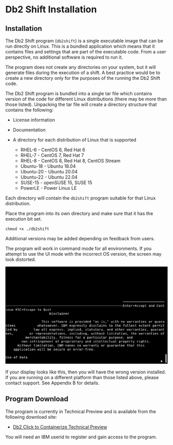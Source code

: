 # Db2 Shift Installation

## Installation

The Db2 Shift program (`db2shift`) is a single executable
image that can be run directly on Linux. This is a bundled
application which means that it contains files and settings
that are part of the executable code. From a user
perspective, no additional software is required to run it.

The program does not create any directories on your system,
but it will generate files during the execution of a shift.
A best practice would be to create a new directory only for
the purposes of the running the Db2 Shift code.

The Db2 Shift program is bundled into a single tar file
which contains version of the code for different Linux
distributions (there may be more than those listed). Unpacking
the tar file will create a directory structure that contains the following:

* License information
* Documentation
* A directory for each distribution of Linux that is supported

	* RHEL-6 - CentOS 6, Red Hat 6
	* RHEL-7 - CentOS 7, Red Hat 7
	* RHEL-8 - CentOS 8, Red Hat 8, CentOS Stream
	* Ubuntu-18 - Ubuntu 18.04
	* Ubuntu-20 - Ubuntu 20.04
	* Ubuntu-22 - Ubuntu 22.04 
	* SUSE-15 - openSUSE 15, SUSE 15
	* PowerLE - Power Linux LE 

Each directory will contain the `db2shift` program suitable for that 
Linux distribution.

Place the program into its own directory and make sure that it has the execution bit set.

```
chmod +x ./db2shift
```
Additional versions may be added depending on feedback from users. 

The program will work in command mode for all environments.
If you attempt to use the UI mode with the incorrect OS
version, the screen may look distorted.

![Bad Version](img/c2c_bad_version.png)

If your display looks like this, then you will have the
wrong version installed. If you are running on a different
platform than those listed above, please contact support.
See Appendix B for details.

## Program Download

The program is currently in Technical Preview and is available from the following download site:

* [Db2 Click to Containerize Technical Preview](https://ibm.biz/c2cdownload)

You will need an IBM userid to register and gain access to the program.
 


